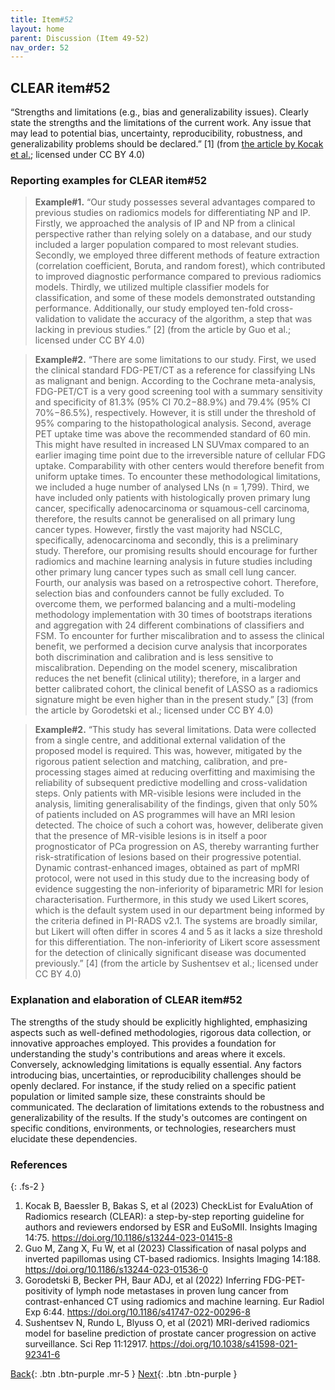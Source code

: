 ```yaml
---
title: Item#52
layout: home
parent: Discussion (Item 49-52)
nav_order: 52
---
```


## CLEAR item#52


“Strengths and limitations (e.g., bias and generalizability issues). Clearly state the strengths and the limitations of the current work. Any issue that may lead to potential bias, uncertainty, reproducibility, robustness, and generalizability problems should be declared.”  [1] (from [the article by Kocak et al.](https://insightsimaging.springeropen.com/articles/10.1186/s13244-023-01415-8); licensed under CC BY 4.0)


### Reporting examples for CLEAR item#52

> **Example#1.** “Our study possesses several advantages compared to previous studies on radiomics models for differentiating NP and IP. Firstly, we approached the analysis of IP and NP from a clinical perspective rather than relying solely on a database, and our study included a larger population compared to most relevant studies. Secondly, we employed three different methods of feature extraction (correlation coefficient, Boruta, and random forest), which contributed to improved diagnostic performance compared to previous radiomics models. Thirdly, we utilized multiple classifier models for classification, and some of these models demonstrated outstanding performance. Additionally, our study employed ten-fold cross-validation to validate the accuracy of the algorithm, a step that was lacking in previous studies.” [2] (from the article by Guo et al.; licensed under CC BY 4.0)

> **Example#2.** “There are some limitations to our study. First, we used the clinical standard FDG-PET/CT as a reference for classifying LNs as malignant and benign. According to the Cochrane meta-analysis, FDG-PET/CT is a very good screening tool with a summary sensitivity and specificity of 81.3% (95% CI 70.2−88.9%) and 79.4% (95% CI 70%−86.5%), respectively. However, it is still under the threshold of 95% comparing to the histopathological analysis. Second, average PET uptake time was above the recommended standard of 60 min. This might have resulted in increased LN SUVmax compared to an earlier imaging time point due to the irreversible nature of cellular FDG uptake. Comparability with other centers would therefore benefit from uniform uptake times. To encounter these methodological limitations, we included a huge number of analysed LNs (n = 1,799). Third, we have included only patients with histologically proven primary lung cancer, specifically adenocarcinoma or squamous-cell carcinoma, therefore, the results cannot be generalised on all primary lung cancer types. However, firstly the vast majority had NSCLC, specifically, adenocarcinoma and secondly, this is a preliminary study. Therefore, our promising results should encourage for further radiomics and machine learning analysis in future studies including other primary lung cancer types such as small cell lung cancer. Fourth, our analysis was based on a retrospective cohort. Therefore, selection bias and confounders cannot be fully excluded. To overcome them, we performed balancing and a multi-modeling methodology implementation with 30 times of bootstraps iterations and aggregation with 24 different combinations of classifiers and FSM. To encounter for further miscalibration and to assess the clinical benefit, we performed a decision curve analysis that incorporates both discrimination and calibration and is less sensitive to miscalibration. Depending on the model scenery, miscalibration reduces the net benefit (clinical utility); therefore, in a larger and better calibrated cohort, the clinical benefit of LASSO as a radiomics signature might be even higher than in the present study.” [3] (from the article by Gorodetski et al.; licensed under CC BY 4.0)

> **Example#2.** “This study has several limitations. Data were collected from a single centre, and additional external validation of the proposed model is required. This was, however, mitigated by the rigorous patient selection and matching, calibration, and pre-processing stages aimed at reducing overfitting and maximising the reliability of subsequent predictive modelling and cross-validation steps. Only patients with MR-visible lesions were included in the analysis, limiting generalisability of the findings, given that only 50% of patients included on AS programmes will have an MRI lesion detected. The choice of such a cohort was, however, deliberate given that the presence of MR-visible lesions is in itself a poor prognosticator of PCa progression on AS, thereby warranting further risk-stratification of lesions based on their progressive potential. Dynamic contrast-enhanced images, obtained as part of mpMRI protocol, were not used in this study due to the increasing body of evidence suggesting the non-inferiority of biparametric MRI for lesion characterisation. Furthermore, in this study we used Likert scores, which is the default system used in our department being informed by the criteria defined in PI-RADS v2.1. The systems are broadly similar, but Likert will often differ in scores 4 and 5 as it lacks a size threshold for this differentiation. The non-inferiority of Likert score assessment for the detection of clinically significant disease was documented previously.”  [4] (from the article by Sushentsev et al.; licensed under CC BY 4.0)

### Explanation and elaboration of CLEAR item#52

The strengths of the study should be explicitly highlighted, emphasizing aspects such as well-defined methodologies, rigorous data collection, or innovative approaches employed. This provides a foundation for understanding the study's contributions and areas where it excels. Conversely, acknowledging limitations is equally essential. Any factors introducing bias, uncertainties, or reproducibility challenges should be openly declared. For instance, if the study relied on a specific patient population or limited sample size, these constraints should be communicated. The declaration of limitations extends to the robustness and generalizability of the results. If the study's outcomes are contingent on specific conditions, environments, or technologies, researchers must elucidate these dependencies. 

### References

{: .fs-2 }

1. 	Kocak B, Baessler B, Bakas S, et al (2023) CheckList for EvaluAtion of Radiomics research (CLEAR): a step-by-step reporting guideline for authors and reviewers endorsed by ESR and EuSoMII. Insights Imaging 14:75. https://doi.org/10.1186/s13244-023-01415-8
2. 	Guo M, Zang X, Fu W, et al (2023) Classification of nasal polyps and inverted papillomas using CT-based radiomics. Insights Imaging 14:188. https://doi.org/10.1186/s13244-023-01536-0
3. 	Gorodetski B, Becker PH, Baur ADJ, et al (2022) Inferring FDG-PET-positivity of lymph node metastases in proven lung cancer from contrast-enhanced CT using radiomics and machine learning. Eur Radiol Exp 6:44. https://doi.org/10.1186/s41747-022-00296-8
4. 	Sushentsev N, Rundo L, Blyuss O, et al (2021) MRI-derived radiomics model for baseline prediction of prostate cancer progression on active surveillance. Sci Rep 11:12917. https://doi.org/10.1038/s41598-021-92341-6


[Back](https://radiomic.github.io/CLEAR-E3/docs/Item2.html){: .btn .btn-purple .mr-5 }
[Next](https://radiomic.github.io/CLEAR-E3/docs/Item4.html){: .btn .btn-purple   }
